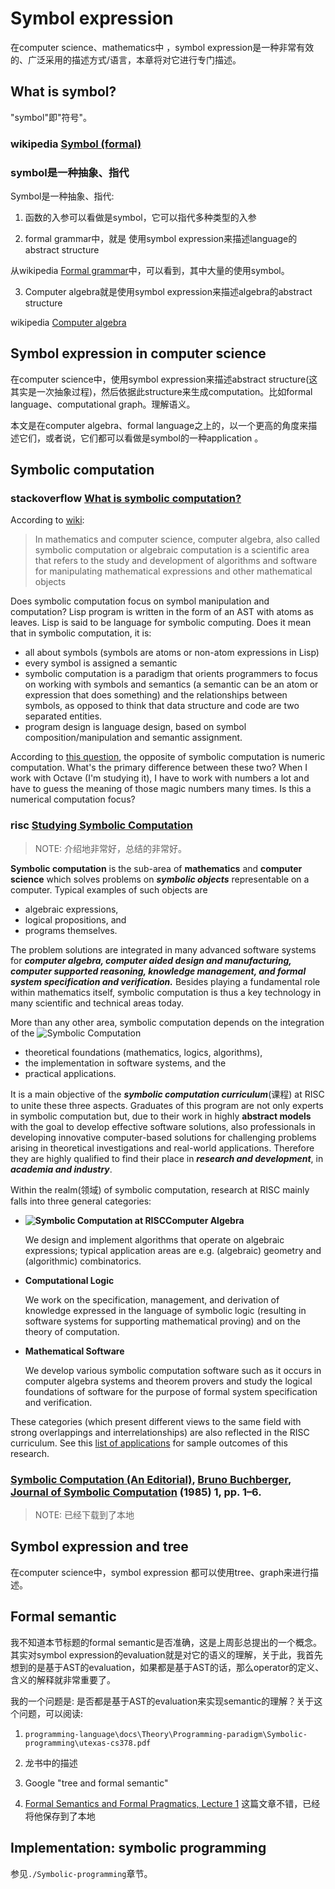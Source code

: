 # Symbol expression

在computer science、mathematics中 ，symbol expression是一种非常有效的、广泛采用的描述方式/语言，本章将对它进行专门描述。

## What is symbol?

"symbol"即"符号"。

### wikipedia [Symbol (formal)](https://en.wikipedia.org/wiki/Symbol_(formal))



### symbol是一种抽象、指代

Symbol是一种抽象、指代:

1) 函数的入参可以看做是symbol，它可以指代多种类型的入参



2) formal grammar中，就是 使用symbol expression来描述language的abstract structure

从wikipedia [Formal grammar](https://en.wikipedia.org/wiki/Formal_grammar)中，可以看到，其中大量的使用symbol。

3) Computer algebra就是使用symbol expression来描述algebra的abstract structure

wikipedia [Computer algebra](https://en.wikipedia.org/wiki/Computer_algebra)





## Symbol expression in computer science

在computer science中，使用symbol expression来描述abstract structure(这其实是一次抽象过程)，然后依据此structure来生成computation。比如formal language、computational graph。理解语义。



本文是在computer algebra、formal language之上的，以一个更高的角度来描述它们，或者说，它们都可以看做是symbol的一种application 。



## Symbolic computation

### stackoverflow [What is symbolic computation?](https://stackoverflow.com/questions/16395704/what-is-symbolic-computation)

According to [wiki](https://en.wikipedia.org/wiki/Symbolic_computation):

> In mathematics and computer science, computer algebra, also called symbolic computation or algebraic computation is a scientific area that refers to the study and development of algorithms and software for manipulating mathematical expressions and other mathematical objects

Does symbolic computation focus on symbol manipulation and computation? Lisp program is written in the form of an AST with atoms as leaves. Lisp is said to be language for symbolic computing. Does it mean that in symbolic computation, it is:

- all about symbols (symbols are atoms or non-atom expressions in Lisp)
- every symbol is assigned a semantic
- symbolic computation is a paradigm that orients programmers to focus on working with symbols and semantics (a semantic can be an atom or expression that does something) and the relationships between symbols, as opposed to think that data structure and code are two separated entities.
- program design is language design, based on symbol composition/manipulation and semantic assignment.

According to [this question](https://stackoverflow.com/questions/5588962/what-is-the-opposite-to-symbolic-computation), the opposite of symbolic computation is numeric computation. What's the primary difference between these two? When I work with Octave (I'm studying it), I have to work with numbers a lot and have to guess the meaning of those magic numbers many times. Is this a numerical computation focus?



### risc [Studying Symbolic Computation](https://risc.jku.at/studying-symbolic-computation/)

> NOTE: 介绍地非常好，总结的非常好。

**Symbolic computation** is the sub-area of **mathematics** and **computer science** which solves problems on ***symbolic objects*** representable on a computer. Typical examples of such objects are

- algebraic expressions,
- logical propositions, and
- programs themselves.

The problem solutions are integrated in many advanced software systems for ***computer algebra, computer aided design and manufacturing, computer supported reasoning, knowledge management, and formal system specification and verification.*** Besides playing a fundamental role within mathematics itself, symbolic computation is thus a key technology in many scientific and technical areas today.

More than any other area, symbolic computation depends on the integration of the
![Symbolic Computation](https://risc.jku.at/wp-content/uploads/2018/03/SC-600x318.png)

- theoretical foundations (mathematics, logics, algorithms),
- the implementation in software systems, and the
- practical applications.

It is a main objective of the ***symbolic computation curriculum***(课程) at RISC to unite these three aspects. Graduates of this program are not only experts in symbolic computation but, due to their work in highly **abstract models** with the goal to develop effective software solutions, also professionals in developing innovative computer-based solutions for challenging problems arising in theoretical investigations and real-world applications. Therefore they are highly qualified to find their place in ***research and development***, in ***academia and industry***.

Within the realm(领域) of symbolic computation, research at RISC mainly falls into three general categories:

- **![Symbolic Computation at RISC](https://risc.jku.at/wp-content/uploads/2018/03/SC2.png)Computer Algebra**

  We design and implement algorithms that operate on algebraic expressions; typical application areas are e.g. (algebraic) geometry and (algorithmic) combinatorics.

- **Computational Logic**

  We work on the specification, management, and derivation of knowledge expressed in the language of symbolic logic (resulting in software systems for supporting mathematical proving) and on the theory of computation.

- **Mathematical Software**

  We develop various symbolic computation software such as it occurs in computer algebra systems and theorem provers and study the logical foundations of software for the purpose of formal system specification and verification.

These categories (which present different views to the same field with strong overlappings and interrelationships) are also reflected in the RISC curriculum. See this [list of applications](https://risc.jku.at/applications/) for sample outcomes of this research.





### [Symbolic Computation (An Editorial)](http://www3.risc.jku.at/publications/download/risc_2749/1985-03-00-C.pdf), [Bruno Buchberger](https://en.wikipedia.org/wiki/Bruno_Buchberger), [Journal of Symbolic Computation](https://en.wikipedia.org/wiki/Journal_of_Symbolic_Computation) (1985) 1, pp. 1–6.

> NOTE: 已经下载到了本地



## Symbol expression and tree

在computer science中，symbol expression 都可以使用tree、graph来进行描述。



## Formal semantic

我不知道本节标题的formal semantic是否准确，这是上周彭总提出的一个概念。其实对symbol expression的evaluation就是对它的语义的理解，关于此，我首先想到的是基于AST的evaluation，如果都是基于AST的话，那么operator的定义、含义的解释就非常重要了。

我的一个问题是: 是否都是基于AST的evaluation来实现semantic的理解？关于这个问题，可以阅读: 

1) `programming-language\docs\Theory\Programming-paradigm\Symbolic-programming\utexas-cs378.pdf`

2) 龙书中的描述

3) Google "tree and formal semantic"

4) [Formal Semantics and Formal Pragmatics, Lecture 1](http://people.umass.edu/partee/MGU_2009/materials/MGU091_2-up.pdf)  这篇文章不错，已经将他保存到了本地



## Implementation: symbolic programming

参见`./Symbolic-programming`章节。